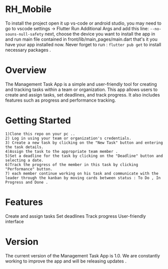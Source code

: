 # RH_Mobile
To install the project open it up vs-code or android studio,
you may need to go to vscode settings -> Flutter Run Additional Args and add this line: `--no-souns-null-safety`
next, choose the device you want to install the app in and run main file contained in front/lib/main_pages/main.dart
that's it you have your app installed now.
Never forget to run : ` flutter pub get ` to install necessary packages .

# Overview
The Management Task App is a simple and user-friendly tool for creating and tracking tasks within a team or organization. This app allows users to create and assign tasks, set deadlines, and track progress. It also includes features such as progress and performance tracking.

# Getting Started
```
1)Clone this repo on your pc ..
2) Log in using your team or organization's credentials.
3) Create a new task by clicking on the "New Task" button and entering the task details.
4)Assign the task to the appropriate team member . 
5)Set a deadline for the task by clicking on the "Deadline" button and selecting a date.
6)Track the progress of the member in this task by clicking "Performance" button.
7) each member continue working on his task and communicate with the leader through the kanban by moving cards between status : To Do , In Progress and Done .
```

# Features
Create and assign tasks
Set deadlines
Track progress
User-friendly interface

# Version
The current version of the Management Task App is 1.0. We are constantly working to improve the app and will be releasing updates .

